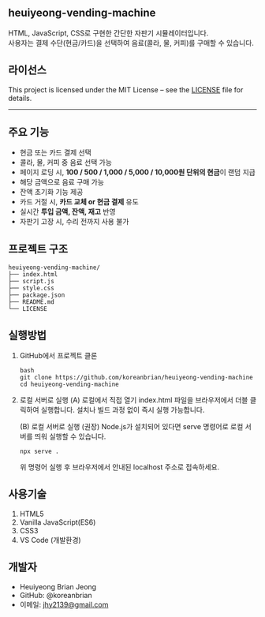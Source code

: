 ## heuiyeong-vending-machine

HTML, JavaScript, CSS로 구현한 간단한 자판기 시뮬레이터입니다.  
사용자는 결제 수단(현금/카드)을 선택하여 음료(콜라, 물, 커피)를 구매할 수 있습니다.

## 라이선스

This project is licensed under the MIT License – see the [LICENSE](./LICENSE) file for details.

---

## 주요 기능

- 현금 또는 카드 결제 선택
- 콜라, 물, 커피 중 음료 선택 가능
- 페이지 로딩 시, **100 / 500 / 1,000 / 5,000 / 10,000원 단위의 현금**이 랜덤 지급
- 해당 금액으로 음료 구매 가능
- 잔액 초기화 기능 제공
- 카드 거절 시, **카드 교체 or 현금 결제** 유도
- 실시간 **투입 금액, 잔액, 재고** 반영
- 자판기 고장 시, 수리 전까지 사용 불가

## 프로젝트 구조

```
heuiyeong-vending-machine/
├── index.html
├── script.js
├── style.css
├── package.json
├── README.md
└── LICENSE
```

## 실행방법

1. GitHub에서 프로젝트 클론

   ```
   bash
   git clone https://github.com/koreanbrian/heuiyeong-vending-machine
   cd heuiyeong-vending-machine
   ```

2. 로컬 서버로 실행
   (A) 로컬에서 직접 열기
   index.html 파일을 브라우저에서 더블 클릭하여 실행합니다.
   설치나 빌드 과정 없이 즉시 실행 가능합니다.

   (B) 로컬 서버로 실행 (권장)
   Node.js가 설치되어 있다면 serve 명령어로 로컬 서버를 띄워 실행할 수 있습니다.

   `npx serve .`

   위 명령어 실행 후 브라우저에서 안내된 localhost 주소로 접속하세요.

## 사용기술

1. HTML5
2. Vanilla JavaScript(ES6)
3. CSS3
4. VS Code (개발환경)

## 개발자

- Heuiyeong Brian Jeong
- GitHub: @koreanbrian
- 이메일: jhy2139@gmail.com

```

```
